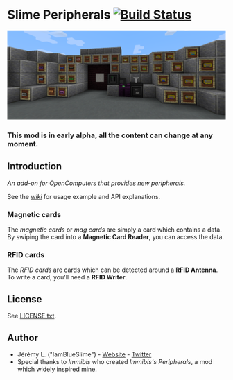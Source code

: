 # Slime Peripherals [![Build Status](https://img.shields.io/jenkins/s/https/ci.jeremylvln.fr/job/Slime%20Peripherals.svg?style=flat-square)](https://ci.jeremylvln.fr/job/Slime%20Peripherals/)


![Overview](.github/overview.png)


### This mod is in early alpha, all the content can change at any moment.


## Introduction

*An add-on for OpenComputers that provides new peripherals.*

See the [*wiki*](https://github.com/IamBlueSlime/SlimePeripherals/wiki) for usage example and API explanations.


### Magnetic cards

The *magnetic cards* or *mag cards* are simply a card which contains a data. By swiping the card into a
**Magnetic Card Reader**, you can access the data.

### RFID cards

The *RFID cards* are cards which can be detected around a **RFID Antenna**. To write a card, you'll need a
**RFID Writer**.


## License


See [LICENSE.txt](LICENSE.txt).


## Author


* Jérémy L. ("IamBlueSlime") - [Website](https://blueslime.fr) - [Twitter](https://twitter.com/iamblueslime)
* Special thanks to *Immibis* who created *Immibis's Peripherals*, a mod which widely inspired mine.